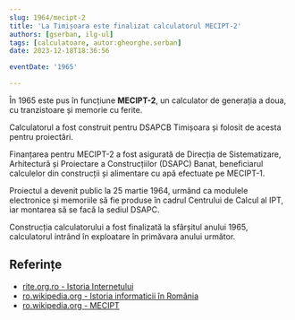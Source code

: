 ```yaml
---
slug: 1964/mecipt-2
title: 'La Timișoara este finalizat calculatorul MECIPT-2'
authors: [gserban, ilg-ul]
tags: [calculatoare, autor:gheorghe.serban]
date: 2023-12-18T18:36:56

eventDate: '1965'

---
```


În 1965 este pus în funcțiune **MECIPT-2**, un calculator de generația a doua,
cu tranzistoare și memorie cu ferite.

<!-- truncate -->

Calculatorul a fost construit
pentru DSAPCB Timișoara și folosit de acesta pentru proiectări.

Finanțarea pentru MECIPT-2 a fost asigurată de Direcția de Sistematizare,
Arhitectură și Proiectare a Construcțiilor (DSAPC) Banat, beneficiarul
calculelor din construcții și alimentare cu apă efectuate pe MECIPT-1.

Proiectul a devenit public la 25 martie 1964, urmând ca modulele
electronice și memoriile să fie produse în cadrul Centrului de Calcul al
IPT, iar montarea să se facă la sediul DSAPC.

Construcția calculatorului a fost finalizată la sfârșitul anului 1965,
calculatorul intrând în exploatare în primăvara anului următor.

## Referințe

- [rite.org.ro - Istoria Internetului](https://rite.org.ro/istoria-internetului/)
- [ro.wikipedia.org - Istoria informaticii în România](https://ro.wikipedia.org/wiki/Istoria_informaticii_în_România)
- [ro.wikipedia.org - MECIPT](https://ro.wikipedia.org/wiki/MECIPT)

